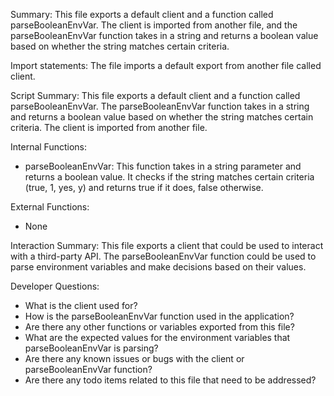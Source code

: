 Summary:
This file exports a default client and a function called parseBooleanEnvVar. The client is imported from another file, and the parseBooleanEnvVar function takes in a string and returns a boolean value based on whether the string matches certain criteria.

Import statements:
The file imports a default export from another file called client.

Script Summary:
This file exports a default client and a function called parseBooleanEnvVar. The parseBooleanEnvVar function takes in a string and returns a boolean value based on whether the string matches certain criteria. The client is imported from another file.

Internal Functions:
- parseBooleanEnvVar: This function takes in a string parameter and returns a boolean value. It checks if the string matches certain criteria (true, 1, yes, y) and returns true if it does, false otherwise.

External Functions:
- None

Interaction Summary:
This file exports a client that could be used to interact with a third-party API. The parseBooleanEnvVar function could be used to parse environment variables and make decisions based on their values.

Developer Questions:
- What is the client used for?
- How is the parseBooleanEnvVar function used in the application?
- Are there any other functions or variables exported from this file?
- What are the expected values for the environment variables that parseBooleanEnvVar is parsing?
- Are there any known issues or bugs with the client or parseBooleanEnvVar function?
- Are there any todo items related to this file that need to be addressed?